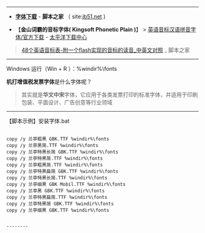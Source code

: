 
----------------

- [**字体下载**](https://www.jb51.net/fonts/) - **脚本之家** （ site:[jb51.net](https://www.jb51.net/) )

- 【**金山词霸的音标字体( Kingsoft Phonetic Plain )**】 > [英语音标汉语拼音字体/官方下载](https://dl.pconline.com.cn/download/581556.html) - [太平洋下载中心](https://dl.pconline.com.cn/sort/72.html)

> [48个英语音标表-附一个flash实现的音标的读音_中英文对照](https://www.jb51.net/article/9270.htm) _ 脚本之家


----------------

Windows 运行（Win + R ）：%windir%\fonts

**机打增值税发票字体**是什么字体呢？
> 其实就是**华文中宋**字体，它应用于各类发票打印的标准字体，并适用于印刷包装、平面设计、广告创意等行业领域

--------

【脚本示例】安装字体.bat
<pre><code>
copy /y 兰亭粗黑 GBK.TTF %windir%\fonts
copy /y 兰亭黑简.TTF %windir%\fonts
copy /y 兰亭特黑长简 GBK.TTF %windir%\fonts
copy /y 兰亭特黑简.TTF %windir%\fonts
copy /y 兰亭粗黑简.TTF %windir%\fonts
copy /y 兰亭特黑扁简 GBK.TTF %windir%\fonts
copy /y 兰亭特黑长简.TTF %windir%\fonts
copy /y 兰亭细黑 GBK Mobil.TTF %windir%\fonts
copy /y 兰亭黑 GBK.TTF %windir%\fonts
copy /y 兰亭特黑扁简.TTF %windir%\fonts
copy /y 兰亭特黑简 GBK.TTF %windir%\fonts
copy /y 兰亭细黑 GBK.TTF %windir%\fonts
</ code></ pre>

--------
